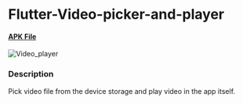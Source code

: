 # Flutter-Video-picker-and-player

#### [APK File](https://drive.google.com/file/d/1ETG_DxHvDqSxfj5WHR98ORxJgsGsGMUf/view?usp=sharing)

![Video_player](https://user-images.githubusercontent.com/69294119/95172576-24195300-07d5-11eb-804c-b72314ec7212.gif)

### Description
 Pick video file from the device storage and play video in the app itself. 
